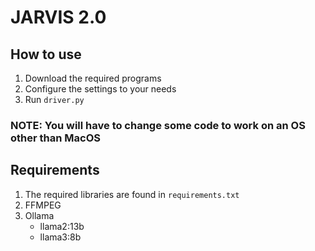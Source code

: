 # JARVIS 2.0

## How to use

1. Download the required programs
2. Configure the settings to your needs
3. Run `driver.py`

### NOTE: You will have to change some code to work on an OS other than MacOS

## Requirements
1. The required libraries are found in `requirements.txt`
2. FFMPEG
3. Ollama
    - llama2:13b
    - llama3:8b
